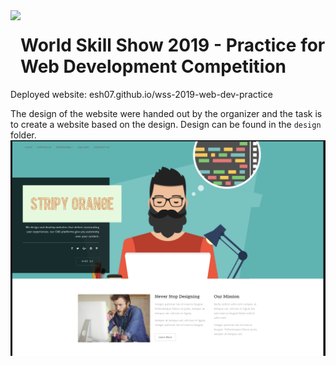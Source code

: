 <img src="https://www.oldham.ac.uk/wp-content/uploads/2021/11/worldskills_logo.png" width="auto" height="100" align="left"/>

# World Skill Show 2019 - Practice for Web Development Competition

Deployed website: esh07.github.io/wss-2019-web-dev-practice

<!-- import the header image from design folder  -->

The design of the website were handed out by the organizer and the task is to create a website based on the design.
Design can be found in the `design` folder.
![Header Image](/Design/Header-for-github-readme.png)
